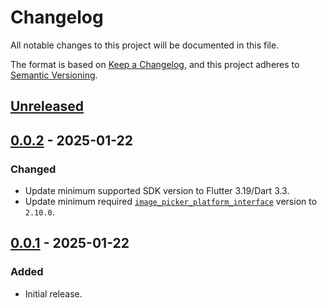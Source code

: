 # Changelog

All notable changes to this project will be documented in this file.

The format is based on [Keep a Changelog](https://keepachangelog.com/en/1.1.0/),
and this project adheres to [Semantic Versioning](https://semver.org/spec/v2.0.0.html).

## [Unreleased]

## [0.0.2] - 2025-01-22

### Changed

- Update minimum supported SDK version to Flutter 3.19/Dart 3.3.
- Update minimum required [`image_picker_platform_interface`](https://pub.dev/packages/image_picker_platform_interface/) version to `2.10.0`.

## [0.0.1] - 2025-01-22

### Added

- Initial release.

[unreleased]: https://github.com/CompileKernel/native-image-picker-macos/compare/v0.0.2...HEAD
[0.0.2]: https://github.com/CompileKernel/native-image-picker-macos/compare/v0.0.1...v0.0.2
[0.0.1]: https://github.com/CompileKernel/native-image-picker-macos/releases/tag/v0.0.1
